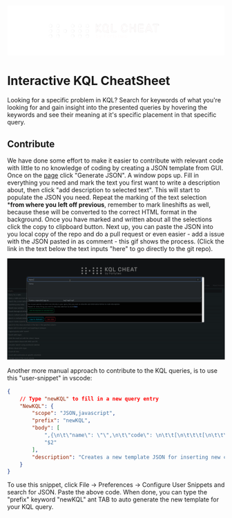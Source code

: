 ![KQL Cheat logo](./logo/KQLCheat_byFortytwo_logo.png)

# Interactive KQL CheatSheet

Looking for a specific problem in KQL? Search for keywords of what you're looking for and gain insight into the presented queries by hovering the keywords and see their meaning at it's specific placement in that specific query.


## Contribute

We have done some effort to make it easier to contribute with relevant code with little to no knowledge of coding by creating a JSON template from GUI. Once on the [page](https://kqlcheat.byfortytwo.com/) click "Generate JSON". A window pops up. Fill in everything you need and mark the text you first want to write a description about, then click "add description to selected text". This will start to populate the JSON you need. Repeat the marking of the text selection ***from where you left off previous**, remember to mark lineshifts as well, because these will be converted to the correct HTML format in the background. Once you have marked and written about all the selections click the copy to clipboard button. Next up, you can paste the JSON into you local copy of the repo and do a pull request or even easier - add a issue with the JSON pasted in as comment - this gif shows the process. (Click the link in the text below the text inputs "here" to go directly to the git repo).


![The process of adding new query](media/addjson.gif)



Another more manual approach to contribute to the KQL queries, is to use this "user-snippet" in vscode:

```json
{
	// Type "newKQL" to fill in a new query entry
	"NewKQL": {
		"scope": "JSON,javascript",
		"prefix": "newKQL",
		"body": [
			",{\n\t\"name\": \"\",\n\t\"code\": \n\t\t[\n\t\t\t[\n\t\t\t\t\"\", \n\t\t\t\t\"\"\n\t\t\t],\n\t\t\t[\n\t\t\t\t\"\", \n\t\t\t\t\"\"\n\t\t\t]\n\t\t],\n\t\"tags\": \n\t\t[\n\t\t\t\"\", \n\t\t\t\"\", \n\t\t\t\"\"\n\t\t]\n}",
			"$2"
		],
		"description": "Creates a new template JSON for inserting new code block"
	}
}
```

To use this snippet, click File -> Preferences -> Configure User Snippets and search for JSON. Paste the above code. When done, you can type the "prefix" keyword "newKQL" ant TAB to auto generate the new template for your KQL query.
